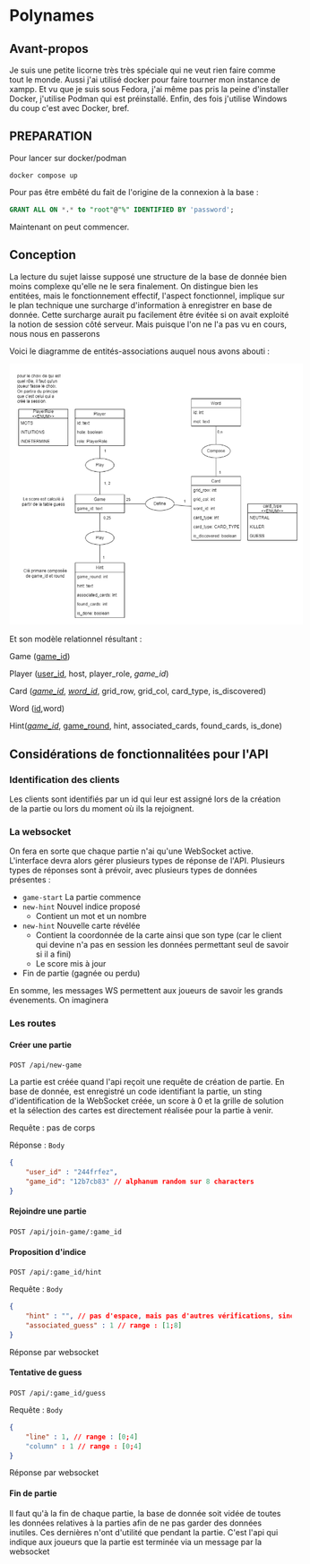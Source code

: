 # Polynames

## Avant-propos

Je suis une petite licorne très très spéciale qui ne veut rien faire comme tout le monde. Aussi j'ai utilisé docker pour faire tourner mon instance de xampp. Et vu que je suis sous Fedora, j'ai même pas pris la peine d'installer Docker, j'utilise Podman qui est préinstallé. Enfin, des fois j'utilise Windows du coup c'est avec Docker, bref.


## PREPARATION

Pour lancer sur docker/podman

```
docker compose up
```

Pour pas être embêté du fait de l'origine de la connexion à la base :

```sql
GRANT ALL ON *.* to "root"@"%" IDENTIFIED BY 'password';
```

Maintenant on peut commencer.

## Conception

La lecture du sujet laisse supposé une structure de la base de donnée bien moins complexe qu'elle ne le sera finalement. On distingue bien les entitées, mais le fonctionnement effectif, l'aspect fonctionnel, implique sur le plan technique une surcharge d'information à enregistrer en base de donnée.
Cette surcharge aurait pu facilement être évitée si on avait exploité la notion de session côté serveur. Mais puisque l'on ne l'a pas vu en cours, nous nous en passerons

Voici le diagramme de entités-associations auquel nous avons abouti :

<img src="./conception.png" style="background-color:white; padding : 10px;">

Et son modèle relationnel résultant :


Game (<u>game_id</u>)

Player (<u>user_id</u>, host, player_role, <i>game_id</i>)

Card (<u><i>game_id</i></u>, <u><i>word_id</i></u>, grid_row, grid_col, card_type, is_discovered)

Word (<u>id</u>,word)

Hint(<u><i>game_id</i></u>, <u>game_round</u>, hint, associated_cards, found_cards, is_done)

## Considérations de fonctionnalitées pour l'API

### Identification des clients

Les clients sont identifiés par un id qui leur est assigné lors de la création de la partie ou lors du moment où ils la rejoignent.

### La websocket

On fera en sorte que chaque partie n'ai qu'une WebSocket active. L'interface devra alors gérer plusieurs types de réponse de l'API. Plusieurs types de réponses sont à prévoir, avec plusieurs types de données présentes :

- `game-start` La partie commence
- `new-hint` Nouvel indice proposé
  - Contient un mot et un nombre
- `new-hint` Nouvelle carte révélée
  - Contient la coordonnée de la carte ainsi que son type (car le client qui devine n'a pas en session les données permettant seul de savoir si il a fini)
  - Le score mis à jour
- Fin de partie (gagnée ou perdu)

En somme, les messages WS permettent aux joueurs de savoir les grands évenements. On imaginera 

### Les routes

#### Créer une partie

`POST /api/new-game` 

La partie est créée quand l'api reçoit une requête de création de partie.
En base de donnée, est enregistré un code identifiant la partie, un sting d'identification de la WebSocket créée, un score à 0 et la grille de solution et la sélection des cartes est directement réalisée pour la partie à venir.

Requête :
pas de corps

Réponse :
`Body`
```json
{
    "user_id" : "244frfez",
    "game_id": "12b7cb83" // alphanum random sur 8 characters
}
```

#### Rejoindre une partie

`POST /api/join-game/:game_id` 

#### Proposition d'indice

`POST /api/:game_id/hint` 

Requête :
`Body`
```json
{
    "hint" : "", // pas d'espace, mais pas d'autres vérifications, sinon trop complexe
    "associated_guess" : 1 // range : [1;8]
}
```

Réponse par websocket

#### Tentative de guess

`POST /api/:game_id/guess` 

Requête :
`Body`
```json
{
    "line" : 1, // range : [0;4]
    "column" : 1 // range : [0;4]
}
```

Réponse par websocket

#### Fin de partie

Il faut qu'à la fin de chaque partie, la base de donnée soit vidée de toutes les données relatives à la parties afin de ne pas garder des données inutiles. Ces dernières n'ont d'utilité que pendant la partie.
C'est l'api qui indique aux joueurs que la partie est terminée via un message par la websocket